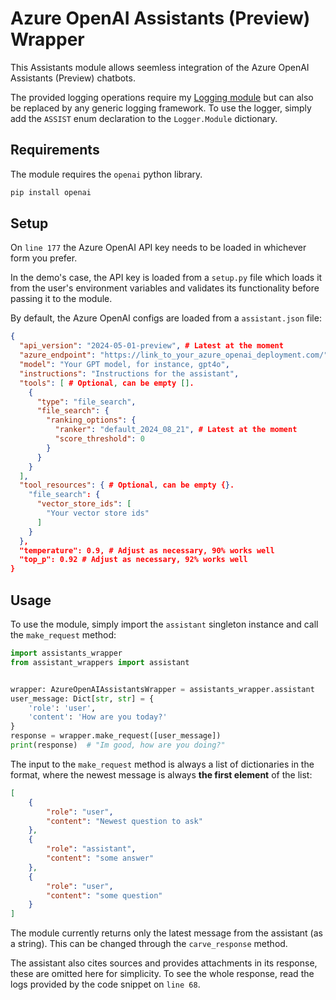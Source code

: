 # Azure OpenAI Assistants (Preview) Wrapper

This Assistants module allows seemless integration of the Azure OpenAI Assistants (Preview) chatbots.

The provided logging operations require my [Logging module](https://github.com/leolion3/Portfolio/tree/master/Python/Logger) but can also be replaced by any generic logging framework. To use the logger, simply add the `ASSIST` enum declaration to the `Logger.Module` dictionary.

## Requirements

The module requires the `openai` python library.

```bash
pip install openai
```

## Setup

On `line 177` the Azure OpenAI API key needs to be loaded in whichever form you prefer.

In the demo's case, the API key is loaded from a `setup.py` file which loads it from the user's environment
variables and validates its functionality before passing it to the module.

By default, the Azure OpenAI configs are loaded from a `assistant.json` file:

```json
{
  "api_version": "2024-05-01-preview", # Latest at the moment
  "azure_endpoint": "https://link_to_your_azure_openai_deployment.com/",
  "model": "Your GPT model, for instance, gpt4o",
  "instructions": "Instructions for the assistant",
  "tools": [ # Optional, can be empty [].
    {
      "type": "file_search",
      "file_search": {
        "ranking_options": {
          "ranker": "default_2024_08_21", # Latest at the moment
          "score_threshold": 0
        }
      }
    }
  ],
  "tool_resources": { # Optional, can be empty {}.
    "file_search": {
      "vector_store_ids": [
      	"Your vector store ids"
      ]
    }
  },
  "temperature": 0.9, # Adjust as necessary, 90% works well
  "top_p": 0.92 # Adjust as necessary, 92% works well
}
```

## Usage

To use the module, simply import the `assistant` singleton instance and call the `make_request` method:

```python
import assistants_wrapper
from assistant_wrappers import assistant


wrapper: AzureOpenAIAssistantsWrapper = assistants_wrapper.assistant
user_message: Dict[str, str] = {
    'role': 'user',
    'content': 'How are you today?'
}
response = wrapper.make_request([user_message])
print(response)  # "Im good, how are you doing?"
```

The input to the `make_request` method is always a list of dictionaries in the format, where the newest message is always **the first element** of the list:

```json
[
	{
		"role": "user",
		"content": "Newest question to ask"
	},
	{
		"role": "assistant",
		"content": "some answer"
	},
	{
		"role": "user",
		"content": "some question"
	}
]
```

The module currently returns only the latest message from the assistant (as a string). This can be changed through the `carve_response` method.

The assistant also cites sources and provides attachments in its response, these are omitted here for simplicity. To see the whole response, read the logs provided
by the code snippet on `line 68`.
